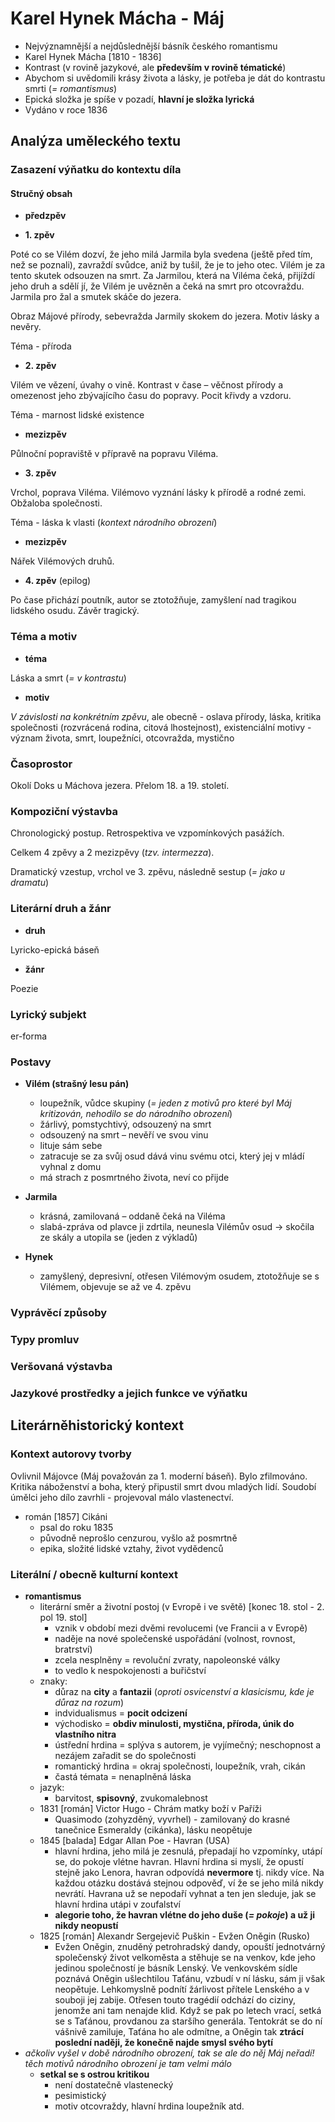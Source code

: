 # Karel Hynek Mácha - Máj

- Nejvýznamnější a nejdůslednější básník českého romantismu
- Karel Hynek Mácha [1810 - 1836]
- Kontrast (v rovině jazykové, ale **především v rovině tématické**)
- Abychom si uvědomili krásy života a lásky, je potřeba je dát do kontrastu smrti (*= romantismus*)
- Epická složka je spíše v pozadí, **hlavní je složka lyrická**
- Vydáno v roce 1836

## Analýza uměleckého textu

### Zasazení výňatku do kontextu díla

#### Stručný obsah

- **předzpěv**

- **1. zpěv** 

Poté co se Vilém dozví, že jeho milá Jarmila byla svedena (ještě před tím, než se poznali), zavraždí svůdce, aniž by tušil, že je to jeho otec. Vilém je za tento skutek odsouzen na smrt. Za Jarmilou, která na Viléma čeká, přijíždí jeho druh a sdělí jí, že Vilém je uvězněn a čeká na smrt pro otcovraždu. Jarmila pro žal a smutek skáče do jezera.

Obraz Májové přírody, sebevražda Jarmily skokem do jezera. Motiv lásky a nevěry.

Téma - příroda

- **2. zpěv**

Vilém ve vězení, úvahy o vině. Kontrast v čase – věčnost přírody a omezenost jeho zbývajícího času do popravy. Pocit křivdy a vzdoru.

Téma - marnost lidské existence

- **mezizpěv**

Půlnoční popraviště v přípravě na popravu Viléma.

- **3. zpěv**

Vrchol, poprava Viléma. Vilémovo vyznání lásky k přírodě a rodné zemi. Obžaloba společnosti.

Téma - láska k vlasti (*kontext národního obrození*)

- **mezizpěv**

Nářek Vilémových druhů.

- **4. zpěv** (epilog)

Po čase přichází poutník, autor se ztotožňuje, zamyšlení nad tragikou lidského osudu. Závěr tragický.

### Téma a motiv

- **téma**

Láska a smrt (*= v kontrastu*)

- **motiv**

*V závislosti na konkrétním zpěvu*, ale obecně - oslava přírody, láska, kritika společnosti (rozvrácená rodina, citová lhostejnost), existenciální motivy - význam života, smrt, loupežníci, otcovražda, mystično

### Časoprostor

Okolí Doks u Máchova jezera. Přelom 18. a 19. století.

### Kompoziční výstavba

Chronologický postup. Retrospektiva ve vzpomínkových pasážích.

Celkem 4 zpěvy a 2 mezizpěvy (*tzv. intermezza*).

Dramatický vzestup, vrchol ve 3. zpěvu, následně sestup (*= jako u dramatu*)

### Literární druh a žánr

- **druh**

Lyricko-epická báseň

- **žánr**

Poezie

### Lyrický subjekt

er-forma

### Postavy

- **Vilém (strašný lesu pán)**
  - loupežník, vůdce skupiny (*= jeden z motivů pro které byl Máj kritizován, nehodilo se do národního obrození*)
  - žárlivý, pomstychtivý, odsouzený na smrt
  - odsouzený na smrt – nevěří ve svou vinu
  - lituje  sám sebe
  - zatracuje se za svůj osud dává vinu svému otci, který jej v mládí vyhnal z domu
  - má strach z posmrtného života, neví co přijde

- **Jarmila**
  - krásná, zamilovaná – oddaně čeká na Viléma
  - slabá-zpráva od plavce ji zdrtila, neunesla Vilémův osud -> skočila ze skály a utopila se (jeden z výkladů)

- **Hynek**
  - zamyšlený, depresivní, otřesen Vilémovým osudem, ztotožňuje se s Vilémem, objevuje se až ve 4. zpěvu

### Vyprávěcí způsoby

### Typy promluv

### Veršovaná výstavba

### Jazykové prostředky a jejich funkce ve výňatku

## Literárněhistorický kontext
### Kontext autorovy tvorby

Ovlivnil Májovce (Máj považován za 1. moderní báseň). Bylo zfilmováno. Kritika náboženství a boha, který připustil smrt dvou mladých lidí. Soudobí úmělci jeho dílo zavrhli - projevoval málo vlastenectví.

- román [1857] Cikáni
  - psal do roku 1835
  - původně neprošlo cenzurou, vyšlo až posmrtně
  - epika, složité lidské vztahy, život vydědenců

### Literální / obecně kulturní kontext

- **romantismus**
  - literární směr a životní postoj (v Evropě i ve světě) [konec 18. stol - 2. pol 19. stol]
    - vznik v období mezi dvěmi revolucemi (ve Francii a v Evropě)
    - naděje na nové společenské uspořádání (volnost, rovnost, bratrství)
    - zcela nesplněny = revoluční zvraty, napoleonské války
    - to vedlo k nespokojenosti a buřičství
  - znaky:
    - důraz na **city** a **fantazii** (*oproti osvicenství a klasicismu, kde je důraz na rozum*)
    - indvidualismus = **pocit odcizení**
    - východisko = **obdiv minulosti, mystična, příroda, únik do vlastního nitra**
    - ústřední hrdina = splýva s autorem, je vyjímečný; neschopnost a nezájem zařadit se do společnosti
    - romantický hrdina = okraj společnosti, loupežník, vrah, cikán
    - častá témata = nenaplněná láska
  - jazyk:
    - barvitost, **spisovný**, zvukomalebnost
  - 1831 [román] Victor Hugo - Chrám matky boží v Paříži
    - Quasimodo (zohyzděný, vyvrhel) - zamilovaný do krasné tanečnice Esmeraldy (cikánka), lásku neopětuje
  - 1845 [balada] Edgar Allan Poe - Havran (USA)
    - hlavní hrdina, jeho milá je zesnulá, přepadají ho vzpomínky, utápí se, do pokoje vlétne havran. Hlavní hrdina si myslí, že opustí stejně jako Lenora, havran odpovídá **nevermore** tj. nikdy více. Na každou otázku dostává stejnou odpověď, ví že se jeho milá nikdy nevrátí. Havrana už se nepodaří vyhnat a ten jen sleduje, jak se hlavní hrdina utápi v zoufalství
    - **alegorie toho, že havran vlétne do jeho duše (*= pokoje*) a už ji nikdy neopustí**
  - 1825 [román] Alexandr Sergejevič Puškin - Evžen Oněgin (Rusko)
    - Evžen Oněgin, znuděný petrohradský dandy, opouští jednotvárný společenský život velkoměsta a stěhuje se na venkov, kde jeho jedinou společností je básník Lenský. Ve venkovském sídle poznává Oněgin ušlechtilou Taťánu, vzbudí v ní lásku, sám ji však neopětuje. Lehkomyslně podnítí žárlivost přítele Lenského a v souboji jej zabije. Otřesen touto tragédií odchází do ciziny, jenomže ani tam nenajde klid. Když se pak po letech vrací, setká se s Taťánou, provdanou za staršího generála. Tentokrát se do ní vášnivě zamiluje, Taťána ho ale odmítne, a Oněgin tak **ztrácí poslední naději, že konečně najde smysl svého bytí**
- *ačkoliv vyšel v době národního obrození, tak se ale do něj Máj neřadí! těch motivů národního obrození je tam velmi málo*
  - **setkal se s ostrou kritikou**
    - není dostatečně vlastenecký
    - pesimistický
    - motiv otcovraždy, hlavní hrdina loupežník atd.
